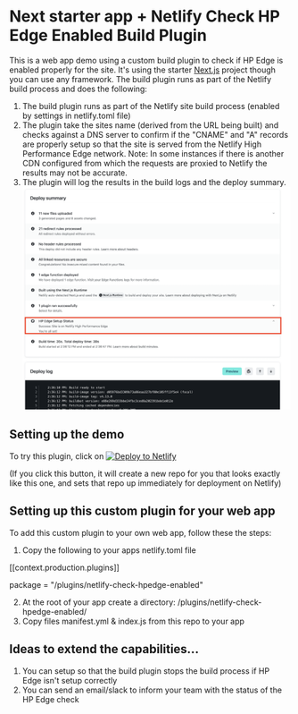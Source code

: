 # Next starter app + Netlify Check HP Edge Enabled Build Plugin

This is a web app demo using a custom build plugin to check if HP Edge is enabled properly for the site. It's using the starter [Next.js](https://nextjs.org/) project though you can use any framework. The build plugin runs as part of the Netlify build process and does the following:

1. The build plugin runs as part of the Netlify site build process (enabled by settings in netlify.toml file)
2. The plugin take the sites name (derived from the URL being built) and checks against a DNS server to confirm if the "CNAME" and "A" records are properly setup so that the site is served from the Netlify High Performance Edge network.
 Note: In some instances if there is another CDN configured from which the requests are proxied to Netlify the results may not be accurate.
3. The plugin will log the results in the build logs and the deploy summary.
![](public/hpedge_check_plugin_deploy_summary.png)

## Setting up the demo
To try this plugin, click on [![Deploy to Netlify](https://www.netlify.com/img/deploy/button.svg)](https://app.netlify.com/start/deploy?repository=https://github.com/ameerbadri/netlify-check-hpedge-enabled-plugin)

(If you click this button, it will create a new repo for you that looks exactly like this one, and sets that repo up immediately for deployment on Netlify)

## Setting up this custom plugin for your web app
To add this custom plugin to your own web app, follow these the steps:
  1. Copy the following to your apps netlify.toml file

  [[context.production.plugins]]
  
  package = "/plugins/netlify-check-hpedge-enabled"


  2. At the root of your app create a directory: /plugins/netlify-check-hpedge-enabled/
  3. Copy files manifest.yml & index.js from this repo to your app


  ## Ideas to extend the capabilities...
  1. You can setup so that the build plugin stops the build process if HP Edge isn't setup correctly
  2. You can send an email/slack to inform your team with the status of the HP Edge check
